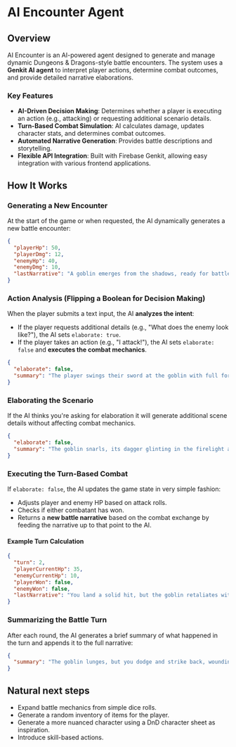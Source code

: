 # AI Encounter Agent

## Overview
AI Encounter is an AI-powered agent designed to generate and manage dynamic Dungeons & Dragons-style battle encounters. The system uses a **Genkit AI agent** to interpret player actions, determine combat outcomes, and provide detailed narrative elaborations.

### **Key Features**
- **AI-Driven Decision Making**: Determines whether a player is executing an action (e.g., attacking) or requesting additional scenario details.
- **Turn-Based Combat Simulation**: AI calculates damage, updates character stats, and determines combat outcomes.
- **Automated Narrative Generation**: Provides battle descriptions and storytelling.
- **Flexible API Integration**: Built with Firebase Genkit, allowing easy integration with various frontend applications.

## **How It Works**

### **Generating a New Encounter**
At the start of the game or when requested, the AI dynamically generates a new battle encounter:
```json
{
  "playerHp": 50,
  "playerDmg": 12,
  "enemyHp": 40,
  "enemyDmg": 10,
  "lastNarrative": "A goblin emerges from the shadows, ready for battle!"
}
```

### **Action Analysis** (Flipping a Boolean for Decision Making)

When the player submits a text input, the AI **analyzes the intent**:
- If the player requests additional details (e.g., "What does the enemy look like?"), the AI sets `elaborate: true`.
- If the player takes an action (e.g., "I attack!"), the AI sets `elaborate: false` and **executes the combat mechanics**.

```json
{
  "elaborate": false,
  "summary": "The player swings their sword at the goblin with full force."
}
```

### **Elaborating the Scenario**
If the AI thinks you're asking for elaboration it will generate additional scene details without affecting combat mechanics.

```json
{
  "elaborate": false,
  "summary": "The goblin snarls, its dagger glinting in the firelight as it circles you warily."
}
```

### **Executing the Turn-Based Combat**
If `elaborate: false`, the AI updates the game state in very simple fashion:
- Adjusts player and enemy HP based on attack rolls.
- Checks if either combatant has won.
- Returns a **new battle narrative** based on the combat exchange by feeding the narrative up to that point to the AI.

#### Example Turn Calculation
```json
{
  "turn": 2,
  "playerCurrentHp": 35,
  "enemyCurrentHp": 10,
  "playerWon": false,
  "enemyWon": false,
  "lastNarrative": "You land a solid hit, but the goblin retaliates with a swift cut to your arm."
}
```


### **Summarizing the Battle Turn**
After each round, the AI generates a brief summary of what happened in the turn and appends it to the full narrative:
```json
{
  "summary": "The goblin lunges, but you dodge and strike back, wounding its shoulder."
}
```

## **Natural next steps**
- Expand battle mechanics from simple dice rolls.
- Generate a random inventory of items for the player.
- Generate a more nuanced character using a DnD character sheet as inspiration.
- Introduce skill-based actions.

